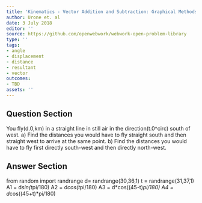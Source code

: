 ```yaml
---
title: 'Kinematics - Vector Addition and Subtraction: Graphical Methods'
author: Urone et. al
date: 3 July 2018
editor: ''
source: https://github.com/openwebwork/webwork-open-problem-library
type: ''
tags:
- angle
- displacement
- distance
- resultant
- vector
outcomes:
- TBD
assets: ''
---
```


## Question Section 

You fly(d.0,km) in a straight line in still air in the direction(t.0^circ) south of west.
a) Find the distances you would have to fly straight south and then straight west to arrive at the same point.
b) Find the distances you would have to fly first directly south-west and then directly north-west.

## Answer Section

from random import randrange
d= randrange(30,36,1)
t = randrange(31,37,1)
A1 = d*sin(t*pi/180)
A2 = d*cos(t*pi/180)
A3 = d*cos((45-t)*pi/180)
A4 = d*cos((45+t)*pi/180)